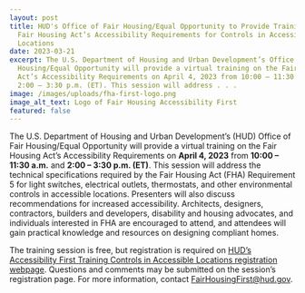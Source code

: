 ```yaml
---
layout: post
title: HUD's Office of Fair Housing/Equal Opportunity to Provide Training on
  Fair Housing Act’s Accessibility Requirements for Controls in Accessible
  Locations
date: 2023-03-21
excerpt: The U.S. Department of Housing and Urban Development’s Office of Fair
  Housing/Equal Opportunity will provide a virtual training on the Fair Housing
  Act’s Accessibility Requirements on April 4, 2023 from 10:00 – 11:30 a.m. and
  2:00 – 3:30 p.m. (ET). This session will address . . .
image: /images/uploads/fha-first-logo.png
image_alt_text: Logo of Fair Housing Accessibility First
featured: false
---
```

The U.S. Department of Housing and Urban Development’s (HUD) Office of Fair Housing/Equal Opportunity will provide a virtual training on the Fair Housing Act’s Accessibility Requirements on **April 4, 2023** from **10:00 – 11:30 a.m.** and **2:00 – 3:30 p.m. (ET)**. This session will address the technical specifications required by the Fair Housing Act (FHA) Requirement 5 for light switches, electrical outlets, thermostats, and other environmental controls in accessible locations. Presenters will also discuss recommendations for increased accessibility. Architects, designers, contractors, builders and developers, disability and housing advocates, and individuals interested in FHA are encouraged to attend, and attendees will gain practical knowledge and resources on designing compliant homes. 

The training session is free, but registration is required on [HUD’s Accessibility First Training Controls in Accessible Locations registration webpage](https://register.gotowebinar.com/rt/6862472510513841750). Questions and comments may be submitted on the session’s registration page. For more information, contact [FairHousingFirst@hud.gov](mailto:FairHousingFirst@hud.gov).
